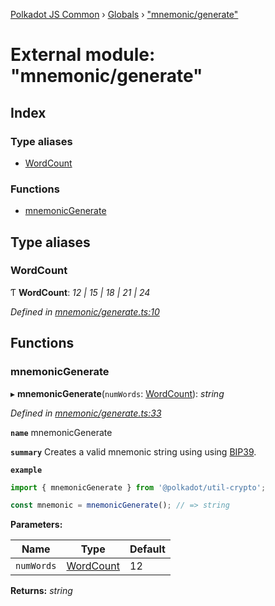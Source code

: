 [Polkadot JS Common](../README.md) › [Globals](../globals.md) › ["mnemonic/generate"](_mnemonic_generate_.md)

# External module: "mnemonic/generate"

## Index

### Type aliases

* [WordCount](_mnemonic_generate_.md#wordcount)

### Functions

* [mnemonicGenerate](_mnemonic_generate_.md#mnemonicgenerate)

## Type aliases

###  WordCount

Ƭ **WordCount**: *12 | 15 | 18 | 21 | 24*

*Defined in [mnemonic/generate.ts:10](https://github.com/polkadot-js/common/blob/8971c890/packages/util-crypto/src/mnemonic/generate.ts#L10)*

## Functions

###  mnemonicGenerate

▸ **mnemonicGenerate**(`numWords`: [WordCount](_mnemonic_generate_.md#wordcount)): *string*

*Defined in [mnemonic/generate.ts:33](https://github.com/polkadot-js/common/blob/8971c890/packages/util-crypto/src/mnemonic/generate.ts#L33)*

**`name`** mnemonicGenerate

**`summary`** Creates a valid mnemonic string using using [BIP39](https://github.com/bitcoin/bips/blob/master/bip-0039.mediawiki).

**`example`** 
<BR>

```javascript
import { mnemonicGenerate } from '@polkadot/util-crypto';

const mnemonic = mnemonicGenerate(); // => string
```

**Parameters:**

Name | Type | Default |
------ | ------ | ------ |
`numWords` | [WordCount](_mnemonic_generate_.md#wordcount) | 12 |

**Returns:** *string*
